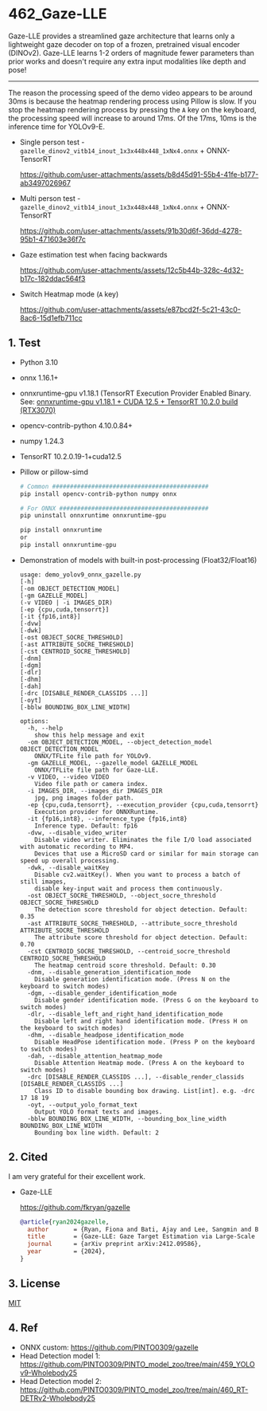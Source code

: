 # 462_Gaze-LLE

Gaze-LLE provides a streamlined gaze architecture that learns only a lightweight gaze decoder on top of a frozen, pretrained visual encoder (DINOv2). Gaze-LLE learns 1-2 orders of magnitude fewer parameters than prior works and doesn't require any extra input modalities like depth and pose!

---

The reason the processing speed of the demo video appears to be around 30ms is because the heatmap rendering process using Pillow is slow. If you stop the heatmap rendering process by pressing the `A` key on the keyboard, the processing speed will increase to around 17ms. Of the 17ms, 10ms is the inference time for YOLOv9-E.

- Single person test - `gazelle_dinov2_vitb14_inout_1x3x448x448_1xNx4.onnx` + ONNX-TensorRT

  https://github.com/user-attachments/assets/b8d45d91-55b4-41fe-b177-ab3497026967

- Multi person test - `gazelle_dinov2_vitb14_inout_1x3x448x448_1xNx4.onnx` + ONNX-TensorRT

  https://github.com/user-attachments/assets/91b30d6f-36dd-4278-95b1-471603e36f7c

- Gaze estimation test when facing backwards

  https://github.com/user-attachments/assets/12c5b44b-328c-4d32-b17c-182ddac564f3

- Switch Heatmap mode (`A` key)

  https://github.com/user-attachments/assets/e87bcd2f-5c21-43c0-8ac6-15d1efb711cc

## 1. Test
  - Python 3.10
  - onnx 1.16.1+
  - onnxruntime-gpu v1.18.1 (TensorRT Execution Provider Enabled Binary. See: [onnxruntime-gpu v1.18.1 + CUDA 12.5 + TensorRT 10.2.0 build (RTX3070)](https://zenn.dev/pinto0309/scraps/801db283883c38)
  - opencv-contrib-python 4.10.0.84+
  - numpy 1.24.3
  - TensorRT 10.2.0.19-1+cuda12.5
  - Pillow or pillow-simd

    ```bash
    # Common ############################################
    pip install opencv-contrib-python numpy onnx

    # For ONNX ##########################################
    pip uninstall onnxruntime onnxruntime-gpu

    pip install onnxruntime
    or
    pip install onnxruntime-gpu
    ```

  - Demonstration of models with built-in post-processing (Float32/Float16)
    ```
    usage: demo_yolov9_onnx_gazelle.py
    [-h]
    [-om OBJECT_DETECTION_MODEL]
    [-gm GAZELLE_MODEL]
    (-v VIDEO | -i IMAGES_DIR)
    [-ep {cpu,cuda,tensorrt}]
    [-it {fp16,int8}]
    [-dvw]
    [-dwk]
    [-ost OBJECT_SOCRE_THRESHOLD]
    [-ast ATTRIBUTE_SOCRE_THRESHOLD]
    [-cst CENTROID_SOCRE_THRESHOLD]
    [-dnm]
    [-dgm]
    [-dlr]
    [-dhm]
    [-dah]
    [-drc [DISABLE_RENDER_CLASSIDS ...]]
    [-oyt]
    [-bblw BOUNDING_BOX_LINE_WIDTH]

    options:
      -h, --help
        show this help message and exit
      -om OBJECT_DETECTION_MODEL, --object_detection_model OBJECT_DETECTION_MODEL
        ONNX/TFLite file path for YOLOv9.
      -gm GAZELLE_MODEL, --gazelle_model GAZELLE_MODEL
        ONNX/TFLite file path for Gaze-LLE.
      -v VIDEO, --video VIDEO
        Video file path or camera index.
      -i IMAGES_DIR, --images_dir IMAGES_DIR
        jpg, png images folder path.
      -ep {cpu,cuda,tensorrt}, --execution_provider {cpu,cuda,tensorrt}
        Execution provider for ONNXRuntime.
      -it {fp16,int8}, --inference_type {fp16,int8}
        Inference type. Default: fp16
      -dvw, --disable_video_writer
        Disable video writer. Eliminates the file I/O load associated with automatic recording to MP4.
        Devices that use a MicroSD card or similar for main storage can speed up overall processing.
      -dwk, --disable_waitKey
        Disable cv2.waitKey(). When you want to process a batch of still images,
        disable key-input wait and process them continuously.
      -ost OBJECT_SOCRE_THRESHOLD, --object_socre_threshold OBJECT_SOCRE_THRESHOLD
        The detection score threshold for object detection. Default: 0.35
      -ast ATTRIBUTE_SOCRE_THRESHOLD, --attribute_socre_threshold ATTRIBUTE_SOCRE_THRESHOLD
        The attribute score threshold for object detection. Default: 0.70
      -cst CENTROID_SOCRE_THRESHOLD, --centroid_socre_threshold CENTROID_SOCRE_THRESHOLD
        The heatmap centroid score threshold. Default: 0.30
      -dnm, --disable_generation_identification_mode
        Disable generation identification mode. (Press N on the keyboard to switch modes)
      -dgm, --disable_gender_identification_mode
        Disable gender identification mode. (Press G on the keyboard to switch modes)
      -dlr, --disable_left_and_right_hand_identification_mode
        Disable left and right hand identification mode. (Press H on the keyboard to switch modes)
      -dhm, --disable_headpose_identification_mode
        Disable HeadPose identification mode. (Press P on the keyboard to switch modes)
      -dah, --disable_attention_heatmap_mode
        Disable Attention Heatmap mode. (Press A on the keyboard to switch modes)
      -drc [DISABLE_RENDER_CLASSIDS ...], --disable_render_classids [DISABLE_RENDER_CLASSIDS ...]
        Class ID to disable bounding box drawing. List[int]. e.g. -drc 17 18 19
      -oyt, --output_yolo_format_text
        Output YOLO format texts and images.
      -bblw BOUNDING_BOX_LINE_WIDTH, --bounding_box_line_width BOUNDING_BOX_LINE_WIDTH
        Bounding box line width. Default: 2
    ```

## 2. Cited
  I am very grateful for their excellent work.
  - Gaze-LLE

    https://github.com/fkryan/gazelle

    ```bibtex
    @article{ryan2024gazelle,
      author       = {Ryan, Fiona and Bati, Ajay and Lee, Sangmin and Bolya, Daniel and Hoffman, Judy and Rehg, James M},
      title        = {Gaze-LLE: Gaze Target Estimation via Large-Scale Learned Encoders},
      journal      = {arXiv preprint arXiv:2412.09586},
      year         = {2024},
    }
    ```

## 3. License
[MIT](https://github.com/PINTO0309/PINTO_model_zoo/blob/main/462_Gaze-LLE/LICENSE)

## 4. Ref
- ONNX custom: https://github.com/PINTO0309/gazelle
- Head Detection model 1: https://github.com/PINTO0309/PINTO_model_zoo/tree/main/459_YOLOv9-Wholebody25
- Head Detection model 2: https://github.com/PINTO0309/PINTO_model_zoo/tree/main/460_RT-DETRv2-Wholebody25
